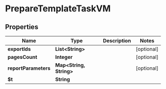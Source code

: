 

# PrepareTemplateTaskVM


## Properties

| Name | Type | Description | Notes |
|------------ | ------------- | ------------- | -------------|
|**exportIds** | **List&lt;String&gt;** |  |  [optional] |
|**pagesCount** | **Integer** |  |  [optional] |
|**reportParameters** | **Map&lt;String, String&gt;** |  |  [optional] |
|**$t** | **String** |  |  |



